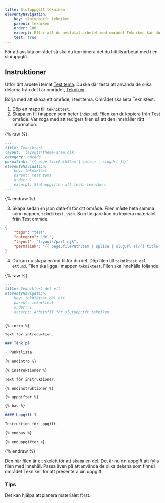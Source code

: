 ```yaml
---
title: Slutuppgift tekniken
eleventyNavigation:
    key: slutuppgift tekniken
    parent: tekniken
    order: 100
    excerpt: Efter att du avslutat arbetet med området Tekniken kan du göra slutuppgiften för att pröva dina kunskaper.
    test: true
---
```


För att avsluta området så ska du kombinera det du hittills arbetat med i en slutuppgift.

## Instruktioner

Utför ditt arbete i temat [Test tema](/test-tema). Du ska där testa att använda de olika delarna från det här området, [Tekniken](/tekniken).

Börja med att skapa ett område, i test tema. Området ska heta Tekniktest. 
1. Döp en mapp till ```tekniktest```.
2. Skapa en fil i mappen som heter ```index.md```. Filen kan du kopiera från Test område. Var noga med att redigera filen så att den innehåller rätt information.

{% raw %}
```markdown
---
title: Tekniktest
layout: 'layouts/theme-area.njk'
category: område
permalink: '{{ page.filePathStem | splice | slugUrl }}/'
eleventyNavigation:
    key: tekniktest
    parent: test tema
    order: 1
    excerpt: Slutuppgiften att testa tekniken.
---


```
{% endraw %}

3. Skapa sedan en json data-fil för ditt område. Filen måste heta samma som mappen, ```tekniktest.json```. Som tidigare kan du kopiera materialet från Test område.

```json
{
    "tags": "test",
    "category": "del",
    "layout": "layouts/part.njk",
    "permalink": "{{ page.filePathStem | splice | slugUrl }}/{{ title | slug }}/"
}
```

4. Du kan nu skapa en md fil för din del. Döp filen till ```tekniktest del ett.md```. Filen ska ligga i mappen ```tekniktest```. Filen ska innehålla följande:

{% raw %}
```markdown
---
title: Tekniktest del ett
eleventyNavigation:
    key: tekniktest del ett
    parent: tekniktest
    order: 1
    excerpt: Arbetsfil för slutuppgift tekniken.
---

{% intro %}

Text för introduktion.

### Tänk på

- Punktlista

{% endintro %}

{% instruktioner %}

Text för instruktioner.

{% endinstruktioner %}

{% uppgifter %}

{% bas %}

#### Uppgift 1

Instruktion för uppgift.

{% endbas %}

{% enduppgifter %}
```
{% endraw %}

Den här filen är ett skelett för att skapa en del. Det är nu din uppgift att fylla filen med innehåll. Passa även på att använda de olika delarna som finns i området Tekniken för att presentera din uppgift.

### Tips

Det kan hjälpa att planera materialet först.
